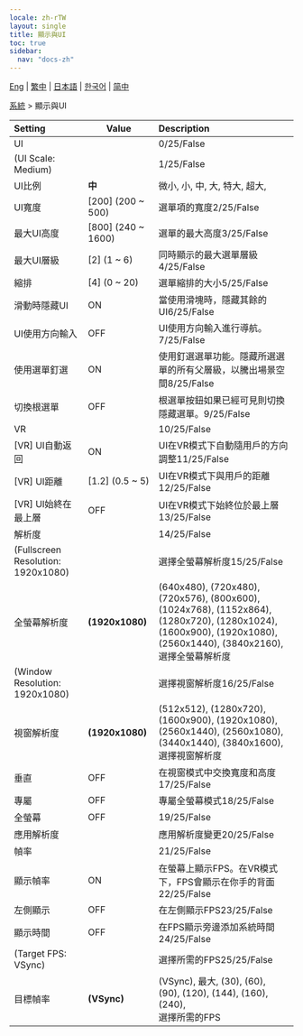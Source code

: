 ```yaml
---
locale: zh-rTW
layout: single
title: 顯示與UI
toc: true
sidebar:
  nav: "docs-zh"
---
```

[Eng](/dancexr/menu/2025.4/system/screen) | [繁中](/tw/dancexr/menu/2025.4/system/screen) | [日本語](/jp/dancexr/menu/2025.4/system/screen) | [한국어](/kr/dancexr/menu/2025.4/system/screen) | [简中](/zh/dancexr/menu/2025.4/system/screen)

[系統](../menu#系統) > 顯示與UI



| Setting | Value | Description |
| :--- | --- | :--- |
| UI || 0/25/False
| (UI Scale: Medium) || 1/25/False
| UI比例 | **中** | 微小, 小, 中, 大, 特大, 超大,  |
| UI寬度 | [200] (200 ~ 500) | 選單項的寬度2/25/False
| 最大UI高度 | [800] (240 ~ 1600) | 選單的最大高度3/25/False
| 最大UI層級 | [2] (1 ~ 6) | 同時顯示的最大選單層級4/25/False
| 縮排 | [4] (0 ~ 20) | 選單縮排的大小5/25/False
| 滑動時隱藏UI | ON | 當使用滑塊時，隱藏其餘的UI6/25/False
| UI使用方向輸入 | OFF | UI使用方向輸入進行導航。7/25/False
| 使用選單釘選 | ON | 使用釘選選單功能。隱藏所選選單的所有父層級，以騰出場景空間8/25/False
| 切換根選單 | OFF | 根選單按鈕如果已經可見則切換隱藏選單。9/25/False
| VR || 10/25/False
| [VR] UI自動返回 | ON | UI在VR模式下自動隨用戶的方向調整11/25/False
| [VR] UI距離 | [1.2] (0.5 ~ 5) | UI在VR模式下與用戶的距離12/25/False
| [VR] UI始終在最上層 | OFF | UI在VR模式下始終位於最上層13/25/False
| 解析度 || 14/25/False
| (Fullscreen Resolution: 1920x1080) || 選擇全螢幕解析度15/25/False
| 全螢幕解析度 | **(1920x1080)** | (640x480), (720x480), (720x576), (800x600), (1024x768), (1152x864), (1280x720), (1280x1024), (1600x900), (1920x1080), (2560x1440), (3840x2160), <br/>選擇全螢幕解析度 |
| (Window Resolution: 1920x1080) || 選擇視窗解析度16/25/False
| 視窗解析度 | **(1920x1080)** | (512x512), (1280x720), (1600x900), (1920x1080), (2560x1440), (2560x1080), (3440x1440), (3840x1600), <br/>選擇視窗解析度 |
| 垂直 | OFF | 在視窗模式中交換寬度和高度17/25/False
| 專屬 | OFF | 專屬全螢幕模式18/25/False
| 全螢幕 | OFF | 19/25/False
| 應用解析度 || 應用解析度變更20/25/False
| 幀率 || 21/25/False
| 顯示幀率 | ON | 在螢幕上顯示FPS。在VR模式下，FPS會顯示在你手的背面22/25/False
| 左側顯示 | OFF | 在左側顯示FPS23/25/False
| 顯示時間 | OFF | 在FPS顯示旁邊添加系統時間24/25/False
| (Target FPS: VSync) || 選擇所需的FPS25/25/False
| 目標幀率 | **(VSync)** | (VSync), 最大, (30), (60), (90), (120), (144), (160), (240), <br/>選擇所需的FPS |
